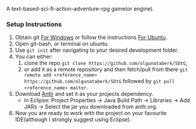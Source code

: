 A text-based-sci-fi-action-adventure-rpg game(or engine).

### Setup Instructions  
1. Obtain git [For Windows](https://git-scm.com/download/win) or follow the instructions [For Ubuntu](https://help.ubuntu.com/lts/serverguide/git.html).  
2. Open git-bash, or terminal on ubuntu.
3. Use `git init` after navigating to your desired development folder.
4. You can either: 
   1. clone the repo `git clone https://github.com/olgunataberk/SDtG`,  
   2. or add it as a remote repository and then fetch/pull from there `git remote add <reference_name> https://github.com/olgunataberk/SDtG` followed by `git pull <reference_name> master`.
5. Download [Antlr](http://www.antlr.org/) and set it as your projects dependency.
   - In Eclipse: Project Properties -> Java Build Path -> Libraries -> Add JARs -> Select the jar you downloaded from antlr.org.
6. Now you are ready to work with the project on your favourite IDE(although I strongly suggest using Eclipse).
